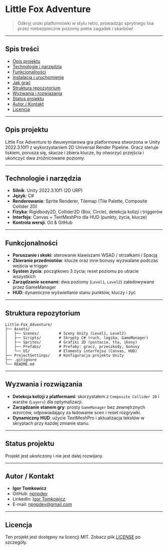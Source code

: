 # Little Fox Adventure

> Odkryj uroki platformówki w stylu retro, prowadząc sprytnego lisa przez niebezpieczne poziomy pełne zagadek i skarbów!

---

## Spis treści

* [Opis projektu](#opis-projektu)
* [Technologie i narzędzia](#technologie-i-narz%C4%99dzia)
* [Funkcjonalności](#funkcjonalno%C5%9Bci)
* [Instalacja i uruchomienie](#instalacja-i-uruchomienie)
* [Jak grać](#jak-gra%C4%87)
* [Struktura repozytorium](#struktura-repozytorium)
* [Wyzwania i rozwiązania](#wyzwania-i-rozwiazania)
* [Status projektu](#status-projektu)
* [Autor / Kontakt](#autor--kontakt)
* [Licencja](#licencja)

---

## Opis projektu

Little Fox Adventure to dwuwymiarowa gra platformowa stworzona w Unity 2022.3.10f1 z wykorzystaniem 2D Universal Render Pipeline. Gracz steruje liskiem, porusza się, skacze i zbiera klucze, by otworzyć przejścia i ukończyć dwa zróżnicowane poziomy.

---

## Technologie i narzędzia

* **Silnik**: Unity 2022.3.10f1 (2D URP)
* **Język**: C#
* **Renderowanie**: Sprite Renderer, Tilemap (Tile Palette, Composite Collider 2D)
* **Fizyka**: Rigidbody2D, Collider2D (Box, Circle), detekcja kolizji i triggerów
* **Interfejs**: Canvas + TextMeshPro dla HUD (punkty, życia, klucze)
* **Kontrola wersji**: Git & GitHub

---

## Funkcjonalności

* **Poruszanie i skoki**: sterowanie klawiszami WSAD / strzałkami i Spacją
* **Zbieranie przedmiotów**: klucze oraz inne bonusy wyzwalane podczas wejścia w trigger
* **System życia**: początkowo 3 życia; reset poziomu po utracie wszystkich
* **Zarządzanie scenami**: dwa poziomy (`Level1`, `Level2`) załadowywane przez GameManager
* **HUD**: dynamiczne wyświetlanie stanu punktów, kluczy i żyć

---

## Struktura repozytorium

```
Little-Fox_Adventure/
├── Assets/
│   ├── Scenes/         # Sceny Unity (Level1, Level2)
│   ├── Scripts/        # Skrypty C# (ruch, logika, GameManager)
│   ├── Sprites/        # Grafiki 2D (postacie, tła, ikony)
│   ├── Prefabs/        # Prefaby: gracz, przeszkody, bonusy
│   └── UI/             # Elementy interfejsu (Canvas, HUD)
├── ProjectSettings/    # Konfiguracja projektu Unity
├── .gitignore
└── README.md
```

---

## Wyzwania i rozwiązania

* **Detekcja kolizji z platformami**: skorzystałem z `Composite Collider 2D` i warstw (`Layers`) dla optymalizacji.
* **Zarządzanie stanem gry**: prosty `GameManager` bez zewnętrznych wzorców, odpowiadający za ładowanie scen i reset rozgrywki.
* **Dynamiczny HUD**: użycie TextMeshPro i aktualizacja tekstów w skryptach przy każdej zmianie stanu.

---

## Status projektu

Projekt jest ukończony i nie jest dalej rozwijany.

---

## Autor / Kontakt

* **Igor Tomkowicz**
* GitHub: [npnpdev](https://github.com/npnpdev)
* LinkedIn: [Igor Tomkowicz](https://www.linkedin.com/in/igor-tomkowicz-a5760b358/)
* E-mail: npnpdev@gmail.com

---

## Licencja

Ten projekt jest dostępny na licencji MIT. Zobacz plik [LICENSE](LICENSE) po szczegóły.
